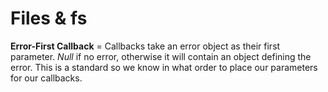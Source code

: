 # Files & fs

**Error-First Callback** = Callbacks take an error object as their first parameter. *Null* if no error, otherwise it will contain an object defining the error. This is a standard so we know in what order to place our parameters for our callbacks.
